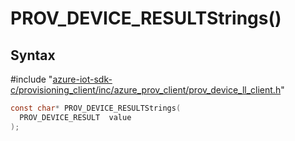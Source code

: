 # PROV_DEVICE_RESULTStrings()

## Syntax

\#include "[azure-iot-sdk-c/provisioning_client/inc/azure_prov_client/prov_device_ll_client.h](../prov-device-ll-client-h.md)"  
```C
const char* PROV_DEVICE_RESULTStrings(
  PROV_DEVICE_RESULT  value
);
```

